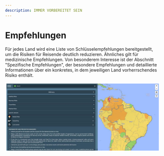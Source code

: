 ```yaml
---
description: IMMER VORBEREITET SEIN
---
```


# Empfehlungen

Für jedes Land wird eine Liste von Schlüsselempfehlungen bereitgestellt, um die Risiken für Reisende deutlich reduzieren. Ähnliches gilt für medizinische Empfehlungen. Von besonderem Interesse ist der Abschnitt "Spezifische Empfehlungen", der besondere Empfehlungen und detaillierte Informationen über ein konkretes, in dem jeweiligen Land vorherrschendes Risiko enthält.

![&#xDC;BERSICHT EMPFEHLUNGEN](../.gitbook/assets/advisoryview.png)




